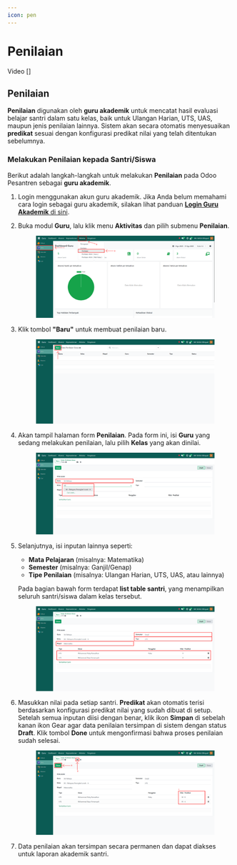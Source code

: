 ```yaml
---
icon: pen
---
```


# Penilaian

Video \[]

## Penilaian

**Penilaian** digunakan oleh **guru akademik** untuk mencatat hasil evaluasi belajar santri dalam satu kelas, baik untuk Ulangan Harian, UTS, UAS, maupun jenis penilaian lainnya. Sistem akan secara otomatis menyesuaikan **predikat** sesuai dengan konfigurasi predikat nilai yang telah ditentukan sebelumnya.

### Melakukan Penilaian kepada Santri/Siswa

Berikut adalah langkah-langkah untuk melakukan **Penilaian** pada Odoo Pesantren sebagai **guru akademik**.

1. Login menggunakan akun guru akademik. Jika Anda belum memahami cara login sebagai guru akademik, silakan lihat panduan [**Login Guru Akademik** di sini](../../../setup-and-konfigurasi/role-and-hak-akses-pengguna/panduan-login/login-guru.md).
2.  Buka modul **Guru**, lalu klik menu **Aktivitas** dan pilih submenu **Penilaian**.

    <figure><img src="../../../.gitbook/assets/images-456.png" alt=""><figcaption></figcaption></figure>


3.  Klik tombol **"Baru"** untuk membuat penilaian baru.

    <figure><img src="../../../.gitbook/assets/images-457.png" alt=""><figcaption></figcaption></figure>


4.  Akan tampil halaman form **Penilaian**. Pada form ini, isi **Guru** yang sedang melakukan penilaian, lalu pilih **Kelas** yang akan dinilai.

    <figure><img src="../../../.gitbook/assets/images-458.png" alt=""><figcaption></figcaption></figure>


5.  Selanjutnya, isi inputan lainnya seperti:

    * **Mata Pelajaran** (misalnya: Matematika)
    * **Semester** (misalnya: Ganjil/Genap)
    * **Tipe Penilaian** (misalnya: Ulangan Harian, UTS, UAS, atau lainnya)

    Pada bagian bawah form terdapat **list table santri**, yang menampilkan seluruh santri/siswa dalam kelas tersebut.

    <figure><img src="../../../.gitbook/assets/images-459.png" alt=""><figcaption></figcaption></figure>


6.  Masukkan nilai pada setiap santri. **Predikat** akan otomatis terisi berdasarkan konfigurasi predikat nilai yang sudah dibuat di setup. Setelah semua inputan diisi dengan benar, klik ikon **Simpan** di sebelah kanan ikon Gear agar data penilaian tersimpan di sistem dengan status **Draft**. Klik tombol **Done** untuk mengonfirmasi bahwa proses penilaian sudah selesai.

    <figure><img src="../../../.gitbook/assets/images-460.png" alt=""><figcaption></figcaption></figure>


7. Data penilaian akan tersimpan secara permanen dan dapat diakses untuk laporan akademik santri.
